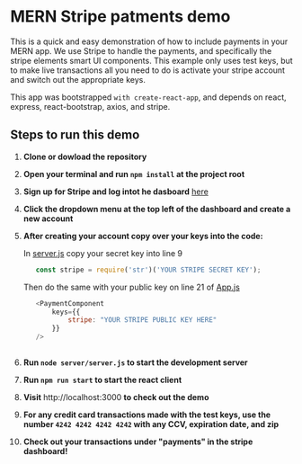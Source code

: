 # MERN Stripe patments demo


This is a quick and easy demonstration of how to include payments in your MERN app. We use Stripe to handle the payments, and specifically the stripe elements smart UI components. This example only uses test keys, but to make live transactions all you need to do is activate your stripe account and switch out the appropriate keys.

This app was bootstrapped `with create-react-app`, and depends on react, express, react-bootstrap, axios, and stripe.

## Steps to run this demo

1. **Clone or dowload the repository**

2. **Open your terminal and run `npm install` at the project root**

3. **Sign up for Stripe and log intot he dasboard** [here](https://dashboard.stripe.com/login)

4. **Click the dropdown menu at the top left of the dashboard and create a new account**

5. **After creating your account copy over your keys into the code:**

   In [server.js](/server/server.js) copy your secret key into line 9
    ```javascript
       const stripe = require('str')('YOUR STRIPE SECRET KEY');
     ```
   
    
   Then do the same with your public key on line 21 of [App.js](/src/App.js)
   ```javascript
      <PaymentComponent
          keys={{
              stripe: "YOUR STRIPE PUBLIC KEY HERE"
          }}
      />
      
    ```
    
6. **Run `node server/server.js` to start the development server**

7. **Run `npm run start` to start the react client**

8. **Visit** http://localhost:3000 **to check out the demo**

9. **For any credit card transactions made with the test keys, use the number `4242 4242 4242 4242` with any CCV, expiration date, and zip**

10. **Check out your transactions under "payments" in the stripe dashboard!**
   
